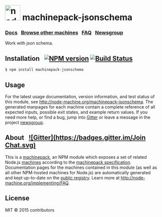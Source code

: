 
<h1>
  <a href="http://node-machine.org" title="Node-Machine public registry"><img alt="node-machine logo" title="Node-Machine Project" src="http://node-machine.org/images/machine-anthropomorph-for-white-bg.png" width="50" /></a>
  machinepack-jsonschema
</h1>

### [Docs](http://node-machine.org/machinepack-jsonschema) &nbsp; [Browse other machines](http://node-machine.org/machinepacks) &nbsp;  [FAQ](http://node-machine.org/implementing/FAQ)  &nbsp;  [Newsgroup](https://groups.google.com/forum/?hl=en#!forum/node-machine)

Work with json schema.


## Installation &nbsp; [![NPM version](https://badge.fury.io/js/machinepack-jsonschema.svg)](http://badge.fury.io/js/machinepack-jsonschema) [![Build Status](https://travis-ci.org/mikermcneil/machinepack-jsonschema.png?branch=master)](https://travis-ci.org/mikermcneil/machinepack-jsonschema)

```sh
$ npm install machinepack-jsonschema
```

## Usage

For the latest usage documentation, version information, and test status of this module, see <a href="http://node-machine.org/machinepack-jsonschema" title="Work with json schema. (for node.js)">http://node-machine.org/machinepack-jsonschema</a>.  The generated manpages for each machine contain a complete reference of all expected inputs, possible exit states, and example return values.  If you need more help, or find a bug, jump into [Gitter](https://gitter.im/node-machine/general) or leave a message in the project [newsgroup](https://groups.google.com/forum/?hl=en#!forum/node-machine).

## About  &nbsp; [![Gitter](https://badges.gitter.im/Join Chat.svg)](https://gitter.im/node-machine/general?utm_source=badge&utm_medium=badge&utm_campaign=pr-badge&utm_content=badge)

This is a [machinepack](http://node-machine.org/machinepacks), an NPM module which exposes a set of related Node.js [machines](http://node-machine.org/spec/machine) according to the [machinepack specification](http://node-machine.org/spec/machinepack).
Documentation pages for the machines contained in this module (as well as all other NPM-hosted machines for Node.js) are automatically generated and kept up-to-date on the <a href="http://node-machine.org" title="Public machine registry for Node.js">public registry</a>.
Learn more at <a href="http://node-machine.org/implementing/FAQ" title="Machine Project FAQ (for implementors)">http://node-machine.org/implementing/FAQ</a>.

## License

MIT &copy; 2015 contributors

